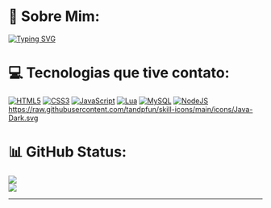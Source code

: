 # 💫 Sobre Mim:
<a href="https://git.io/typing-svg"><img src="https://readme-typing-svg.demolab.com?font=Arial&size=35&duration=3000&pause=1000&color=fffcfc&background=FFA8E400&center=true&vCenter=true&repeat=false&random=false&width=1000&height=100&lines=Oi,+meu+nome+é+Ronielli;Eu+sou+técnico+em+desenvolvimento+de+sistemas;Estou+cursando+ADS+na+SPTechSchool;Seja+bem+vindo+ao+meu+GitHub!" alt="Typing SVG" /></a>


# 💻 Tecnologias que tive contato:
[![HTML5](https://img.shields.io/badge/html5-%23E34F26.svg?style=for-the-badge&logo=html5&logoColor=white)](https://raw.githubusercontent.com/tandpfun/skill-icons/main/icons/HTML.svg) [![CSS3](https://img.shields.io/badge/css3-%231572B6.svg?style=for-the-badge&logo=css3&logoColor=white)](https://raw.githubusercontent.com/tandpfun/skill-icons/65dea6c4eaca7da319e552c09f4cf5a9a8dab2c8/icons/CSS.svg) [![JavaScript](https://img.shields.io/badge/javascript-%23323330.svg?style=for-the-badge&logo=javascript&logoColor=%23F7DF1E)](https://raw.githubusercontent.com/tandpfun/skill-icons/main/icons/JavaScript.svg) [![Lua](https://img.shields.io/badge/lua-%232C2D72.svg?style=for-the-badge&logo=lua&logoColor=white)](https://raw.githubusercontent.com/tandpfun/skill-icons/main/icons/Lua-Dark.svg) [![MySQL](https://img.shields.io/badge/mysql-%2300000f.svg?style=for-the-badge&logo=mysql&logoColor=white)](https://raw.githubusercontent.com/tandpfun/skill-icons/main/icons/MySQL-Dark.svg) [![NodeJS](https://img.shields.io/badge/node.js-6DA55F?style=for-the-badge&logo=node.js&logoColor=white)](https://raw.githubusercontent.com/tandpfun/skill-icons/main/icons/NodeJS-Dark.svg) https://raw.githubusercontent.com/tandpfun/skill-icons/main/icons/Java-Dark.svg

# 📊 GitHub Status:

  ![](https://github-readme-streak-stats.herokuapp.com/?user=roniandradee&theme=radical&hide_border=false)<br/>
  ![](https://github-readme-stats.vercel.app/api/top-langs/?username=roniandradee&theme=radical&hide_border=false&include_all_commits=true&count_private=false&layout=compact)

<hr>
